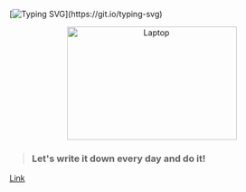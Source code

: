 [![Typing SVG](https://readme-typing-svg.herokuapp.com?color=%2336BCF7&lines=What+is+your+purpose+for+a+week?)](https://git.io/typing-svg)
<div id="header" align="center">
  <image src="/src/img-1.jpg" alt="Laptop" width="300" height="200"/>
</div>
   
>### Let's write it down every day and do it! ###
[Link](https://dzmod3-purpose.netlify.app "Link on Netlify")

 







